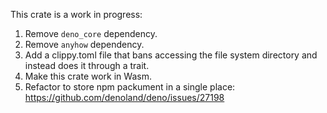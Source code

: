 This crate is a work in progress:

1. Remove `deno_core` dependency.
1. Remove `anyhow` dependency.
1. Add a clippy.toml file that bans accessing the file system directory and
   instead does it through a trait.
1. Make this crate work in Wasm.
1. Refactor to store npm packument in a single place:
   https://github.com/denoland/deno/issues/27198
